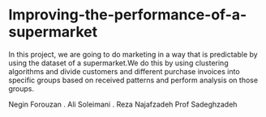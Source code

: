 # Improving-the-performance-of-a-supermarket
In this project, we are going to do marketing in a way that is predictable by using the dataset of a supermarket.We do this by using clustering algorithms and divide customers and different purchase invoices 
into specific groups based on received patterns and perform analysis on those groups.

Negin Forouzan . Ali Soleimani . Reza Najafzadeh
Prof Sadeghzadeh
